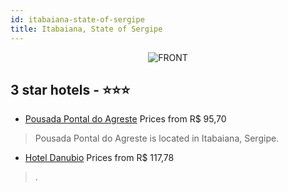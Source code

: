 ```yaml
---
id: itabaiana-state-of-sergipe
title: Itabaiana, State of Sergipe
---
```


<center><img src="https://static.hotelurbano.com/reservas/prod0/17/17222/5d7be25b28cc9_pousada-pontal-do-agreste.jpg" alt="FRONT" /></center>


##  3 star hotels - ⭐️⭐️⭐️

-    [Pousada Pontal do Agreste](https://us.hurb.com/hotels/itabaiana/pousada-pontal-do-agreste-17222?cmp=18055) Prices from R$ 95,70
   > Pousada Pontal do Agreste is located in Itabaiana, Sergipe.
-    [Hotel Danubio](https://us.hurb.com/hotels/itabaiana/hotel-danubio-11168?cmp=18055) Prices from R$ 117,78
   > .
